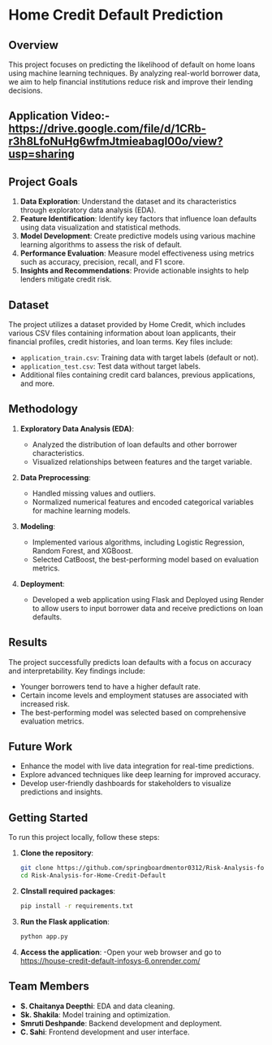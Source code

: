 # Home Credit Default Prediction

## Overview

This project focuses on predicting the likelihood of default on home loans using machine learning techniques. By analyzing real-world borrower data, we aim to help financial institutions reduce risk and improve their lending decisions.

## Application Video:- https://drive.google.com/file/d/1CRb-r3h8LfoNuHg6wfmJtmieabagI00o/view?usp=sharing

## Project Goals

1. **Data Exploration**: Understand the dataset and its characteristics through exploratory data analysis (EDA).
2. **Feature Identification**: Identify key factors that influence loan defaults using data visualization and statistical methods.
3. **Model Development**: Create predictive models using various machine learning algorithms to assess the risk of default.
4. **Performance Evaluation**: Measure model effectiveness using metrics such as accuracy, precision, recall, and F1 score.
5. **Insights and Recommendations**: Provide actionable insights to help lenders mitigate credit risk.

## Dataset

The project utilizes a dataset provided by Home Credit, which includes various CSV files containing information about loan applicants, their financial profiles, credit histories, and loan terms. Key files include:

- `application_train.csv`: Training data with target labels (default or not).
- `application_test.csv`: Test data without target labels.
- Additional files containing credit card balances, previous applications, and more.

## Methodology

1. **Exploratory Data Analysis (EDA)**: 
   - Analyzed the distribution of loan defaults and other borrower characteristics.
   - Visualized relationships between features and the target variable.

2. **Data Preprocessing**:
   - Handled missing values and outliers.
   - Normalized numerical features and encoded categorical variables for machine learning models.

3. **Modeling**:
   - Implemented various algorithms, including Logistic Regression, Random Forest, and XGBoost.
   - Selected CatBoost, the best-performing model based on evaluation metrics.

4. **Deployment**:
   - Developed a web application using Flask and Deployed using Render to allow users to input borrower data and receive predictions on loan defaults.

## Results

The project successfully predicts loan defaults with a focus on accuracy and interpretability. Key findings include:

- Younger borrowers tend to have a higher default rate.
- Certain income levels and employment statuses are associated with increased risk.
- The best-performing model was selected based on comprehensive evaluation metrics.

## Future Work

- Enhance the model with live data integration for real-time predictions.
- Explore advanced techniques like deep learning for improved accuracy.
- Develop user-friendly dashboards for stakeholders to visualize predictions and insights.

## Getting Started

To run this project locally, follow these steps:

1. **Clone the repository**:
   ```bash
   git clone https://github.com/springboardmentor0312/Risk-Analysis-for-Home-Credit-Default/tree/group-1.git
   cd Risk-Analysis-for-Home-Credit-Default
2. **CInstall required packages**:
   ```bash
   pip install -r requirements.txt
3. **Run the Flask application**:
   ```bash
   python app.py
4. **Access the application**:
   -Open your web browser and go to https://house-credit-default-infosys-6.onrender.com/

## Team Members

- **S. Chaitanya Deepthi**: EDA and data cleaning.
- **Sk. Shakila**: Model training and optimization.
- **Smruti Deshpande**: Backend development and deployment.
- **C. Sahi**: Frontend development and user interface.
